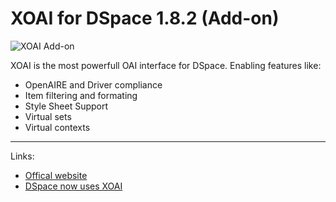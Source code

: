 # XOAI for DSpace 1.8.2 (Add-on) #

![XOAI Add-on](http://www.lyncode.com/dspace/addons/xoai/images/dspace/xoai.png)

XOAI is the most powerfull OAI interface for DSpace. Enabling features like:

* OpenAIRE and Driver compliance
* Item filtering and formating
* Style Sheet Support
* Virtual sets
* Virtual contexts

----------

Links:

* [Offical website](http://www.lyncode.com/dspace/addons/xoai/)
* [DSpace now uses XOAI](https://wiki.duraspace.org/display/DSDOC3x/OAI+2.0+Server)